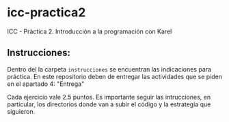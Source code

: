 # icc-practica2
ICC - Práctica 2. Introducción a la programación con Karel

## Instrucciones:
Dentro del la carpeta `instrucciones` se encuentran las indicaciones para práctica.
En este repositorio deben de entregar las actividades que se piden en el apartado 4: "Entrega"

Cada ejercicio vale 2.5 puntos. Es importante seguir las intrucciones, en particular, los directorios donde van a subir el código y la estrategia que siguieron.

